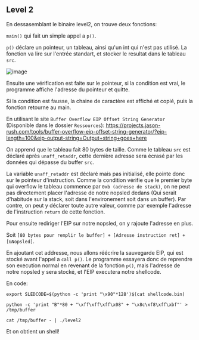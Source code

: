
## Level 2

En dessasemblant le binaire level2, on trouve deux fonctions:

`main()` qui fait un simple appel a `p()`.

`p()` déclare un pointeur, un tableau, ainsi qu'un int qui n'est pas utilisé.
La fonction va lire sur l'entrée standart, et stocker le resultat dans le
tableau `src`.

![image](https://user-images.githubusercontent.com/29956389/89816964-b12e8b80-db47-11ea-93b8-79094726c6be.png)

Ensuite une vérification est faite sur le pointeur, si la
condition est vrai, le programme affiche l'adresse du pointeur et quitte.

Si la condition est fausse, la chaine de caractère est affiché et copié, puis la
fonction retourne au main.

En utilisant le site `Buffer Overflow EIP Offset String Generator` (Disponible
dans le dossier `Ressources`):
https://projects.jason-rush.com/tools/buffer-overflow-eip-offset-string-generator/?eip-length=100&eip-output-string=Output+string+goes+here

On apprend que le tableau fait 80 bytes de taille.
Comme le tableau `src` est déclaré après `unaff_retaddr`, cette dernière adresse
sera écrasé par les données qui dépasse du buffer `src`.

La variable `unaff_retaddr` est déclaré mais pas initialisé, elle pointe donc
sur le pointeur d'instruction.
Comme la condition vérifie que le premier byte qui overflow le tableau commence
par `0xb (adresse de stack)`, on ne peut pas directement placer l'adresse de notre
nopsled dedans (Qui serait d'habitude sur la stack, soit dans l'environement
soit dans un buffer).
Par contre, on peut y déclarer toute autre valeur, comme par exemple l'adresse
de l'instruction `return` de cette fonction.

Pour ensuite rediriger l'EIP sur notre nopsled, on y rajoute l'adresse en plus.

Soit `[80 bytes pour remplir le buffer] + [Adresse instruction ret] + [&Nopsled]`.

En ajoutant cet addresse, nous allons réécrire la sauvegarde EIP, qui est stocké
avant l'appel a `call p()`. Le programme essayera donc de reprendre son
execution normal en revenant de la fonction `p()`, mais l'adresse de notre nopsled
y sera stocké, et l'EIP executera notre shellcode.

En code:

`export SLEDCODE=$(python -c 'print "\x90"*128')$(cat shellcode.bin)`

`python -c 'print "B"*80 + "\xff\xff\xff\x08" + "\x8c\xf8\xff\xbf"' > /tmp/buffer`

`cat /tmp/buffer - | ./level2`

Et on obtient un shell!

